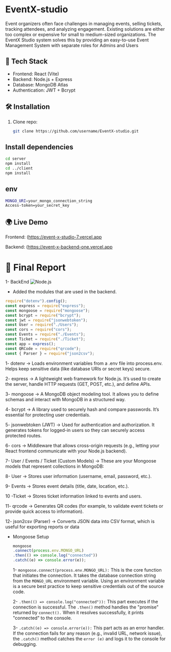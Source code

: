 # EventX-studio
Event organizers often face challenges in managing events, selling tickets, tracking attendees, and analyzing engagement. Existing solutions are either too complex or expensive for small to medium-sized organizations.  The EventX Studio system solves this by providing an easy-to-use Event Management System with separate roles for Admins and Users


## 🚀 Tech Stack
- Frontend: React (Vite)
- Backend: Node.js + Express
- Database: MongoDB Atlas
- Authentication: JWT + Bcrypt

## 🛠️ Installation
1. Clone repo:
   ```bash
   git clone https://github.com/username/EventX-studio.git
   ```

## Install dependencies
```bash
cd server
npm install
cd ../client
npm install
```

## env
```bash
MONGO_URI=your_mongo_connection_string
Access-token=your_secret_key
```

## 🌍 Live Demo

Frontend: (https://event-x-studio-7.vercel.app

Backend: (https://event-x-backend-one.vercel.app

# 📑 Final Report

1- BackEnd ![Node.js](https://img.shields.io/badge/node-%3E%3D14-green)

  - Added the modules that are used in the backend.</summary>
   ```js
   require("dotenv").config();
   const express = require("express");
   const mongoose = require("mongoose");
   const bcrypt = require("bcrypt");
   const jwt = require("jsonwebtoken");
   const User = require("./Users");
   const cors = require("cors");
   const Events = require("./Events");
   const Ticket = require("./Ticket");
   const app = express();
   const QRCode = require("qrcode");
   const { Parser } = require("json2csv");
   ```
   1- dotenv → Loads environment variables from a .env file into process.env. Helps keep sensitive data (like database URIs or secret keys) secure.
   
   2- express → A lightweight web framework for Node.js. It’s used to create the server, handle HTTP requests (GET, POST, etc.), and define APIs.
   
   3- mongoose → A MongoDB object modeling tool. It allows you to define schemas and interact with MongoDB in a structured way.
   
   4- bcrypt → A library used to securely hash and compare passwords. It’s essential for protecting user credentials.
   
   5- jsonwebtoken (JWT) → Used for authentication and authorization. It generates tokens for logged-in users so they can securely access protected routes.
   
   6- cors → Middleware that allows cross-origin requests (e.g., letting your React frontend communicate with your Node.js backend).
   
   7- User / Events / Ticket (Custom Models) → These are your Mongoose models that represent collections in MongoDB:
   
   8- User → Stores user information (username, email, password, etc.).
   
   9- Events → Stores event details (title, date, location, etc.).
   
   10 -Ticket → Stores ticket information linked to events and users.
   
   11- qrcode → Generates QR codes (for example, to validate event tickets or provide quick access to information).
   
   12- json2csv (Parser) → Converts JSON data into CSV format, which is useful for exporting reports or data


- Mongoose Setup
  ```js
  mongoose
  .connect(process.env.MONGO_URL)
  .then(() => console.log("connected"))
  .catch((e) => console.error(e));
  ```
   1- `mongoose.connect(process.env.MONGO_URL):` This is the core function that initiates the connection. It takes the database connection string from the `MONGO_URL` environment variable. Using an environment variable is a secure best practice to keep sensitive credentials out of the source code.

   2- `.then(() => console.log("connected")):` This part executes if the connection is successful. The `.then()` method handles the "promise" returned by `connect().` When it resolves       successfully, it prints "connected" to the console.

   3- `.catch((e) => console.error(e)):` This part acts as an error handler. If the connection fails for any reason (e.g., invalid URL, network issue), the `.catch()` method catches       the `error (e)` and logs it to the console for debugging.
   

   



